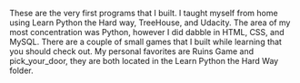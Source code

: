 These are the very first programs that I built. I taught myself from home using Learn Python the Hard way, TreeHouse, and Udacity. The area of my most concentration was Python, however I did dabble in HTML, CSS, and MySQL. There are a couple of small games that I built while learning that you should check out. My personal favorites are Ruins Game and pick_your_door, they are both located in the Learn Python the Hard Way folder. 
